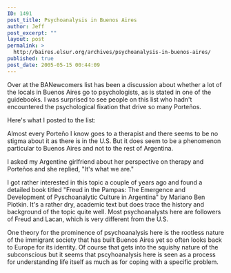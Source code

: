 ```yaml
---
ID: 1491
post_title: Psychoanalysis in Buenos Aires
author: Jeff
post_excerpt: ""
layout: post
permalink: >
  http://baires.elsur.org/archives/psychoanalysis-in-buenos-aires/
published: true
post_date: 2005-05-15 00:44:09
---
```

Over at the BANewcomers list has been a discussion about whether a lot of the locals in Buenos Aires go to psychologists, as is stated in one of the guidebooks. I was surprised to see people on this list who hadn't encountered the psychological fixation that  drive so many  Porte&#241;os. 

Here's what I posted to the list:

Almost every Porte&#241;o I know goes to a therapist and there seems to be no stigma about it as there is in the U.S. But it does seem to be a phenomenon particular to Buenos Aires and not to the rest of Argentina. 

I asked my Argentine girlfriend about her perspective on therapy and Porte&#241;os and she replied, "It's what we are."

I got rather interested in this topic a couple of years ago and found a detailed book titled "Freud in the Pampas: The Emergence and Development of Pyschoanalytic Culture in Argentina" by Mariano Ben Plotkin. It's a rather dry, academic text but does trace the history and background of the topic quite well. Most psychoanalysts here are followers of Freud and Lacan, which is very different from the U.S. 

One theory for the prominence of psychoanalysis here is the rootless nature of the immigrant society that has built Buenos Aires yet so often looks back to Europe for its identity. Of course that gets into the squishy nature of the subconscious but it seems that pscyhoanalysis here is seen as a process for understanding life itself as much as for coping with a specific problem.